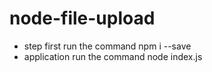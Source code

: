 # node-file-upload
- step first run the command npm i --save
- application run the command node index.js
